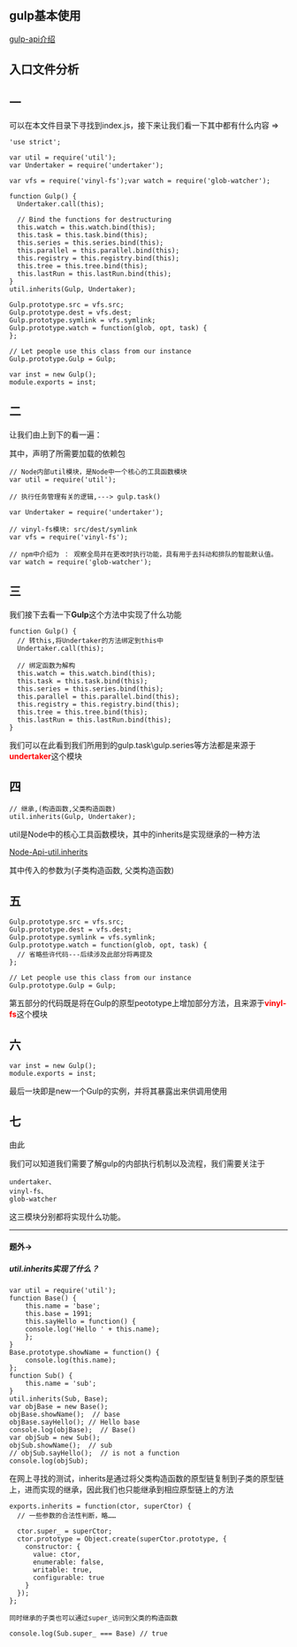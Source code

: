 
## gulp基本使用

[gulp-api介绍](https://www.gulpjs.com.cn/docs/api/)



## 入口文件分析

## 一

可以在本文件目录下寻找到index.js，接下来让我们看一下其中都有什么内容 =>

```
'use strict';

var util = require('util'); 
var Undertaker = require('undertaker');

var vfs = require('vinyl-fs');var watch = require('glob-watcher');

function Gulp() {
  Undertaker.call(this);

  // Bind the functions for destructuring
  this.watch = this.watch.bind(this);
  this.task = this.task.bind(this);
  this.series = this.series.bind(this);
  this.parallel = this.parallel.bind(this);
  this.registry = this.registry.bind(this);
  this.tree = this.tree.bind(this);
  this.lastRun = this.lastRun.bind(this);
}
util.inherits(Gulp, Undertaker);

Gulp.prototype.src = vfs.src;
Gulp.prototype.dest = vfs.dest;
Gulp.prototype.symlink = vfs.symlink;
Gulp.prototype.watch = function(glob, opt, task) {
};

// Let people use this class from our instance
Gulp.prototype.Gulp = Gulp;

var inst = new Gulp();
module.exports = inst;

```


## 二

让我们由上到下的看一遍：


其中，声明了所需要加载的依赖包

```
// Node内部util模块，是Node中一个核心的工具函数模块
var util = require('util'); 

// 执行任务管理有关的逻辑,---> gulp.task()

var Undertaker = require('undertaker');

// vinyl-fs模块: src/dest/symlink
var vfs = require('vinyl-fs');

// npm中介绍为 ： 观察全局并在更改时执行功能，具有用于去抖动和排队的智能默认值。
var watch = require('glob-watcher');
```

## 三

我们接下去看一下**Gulp**这个方法中实现了什么功能

```
function Gulp() {
  // 转this,将Undertaker的方法绑定到this中
  Undertaker.call(this);

  // 绑定函数为解构
  this.watch = this.watch.bind(this);
  this.task = this.task.bind(this);
  this.series = this.series.bind(this);
  this.parallel = this.parallel.bind(this);
  this.registry = this.registry.bind(this);
  this.tree = this.tree.bind(this);
  this.lastRun = this.lastRun.bind(this);
}
```

我们可以在此看到我们所用到的gulp.task\gulp.series等方法都是来源于<font color="ff0000">**undertaker**</font>这个模块

## 四

```
// 继承,(构造函数,父类构造函数)
util.inherits(Gulp, Undertaker);

```

util是Node中的核心工具函数模块，其中的inherits是实现继承的一种方法

[Node-Api-util.inherits](http://nodejs.cn/api/util.html#util_util_inherits_constructor_superconstructor)

其中传入的参数为(子类构造函数, 父类构造函数)

## 五

```
Gulp.prototype.src = vfs.src;
Gulp.prototype.dest = vfs.dest;
Gulp.prototype.symlink = vfs.symlink;
Gulp.prototype.watch = function(glob, opt, task) {
  // 省略些许代码---后续涉及此部分将再提及
};

// Let people use this class from our instance
Gulp.prototype.Gulp = Gulp;
```

第五部分的代码既是将在Gulp的原型peototype上增加部分方法，且来源于<font color="ff0000">**vinyl-fs**</font>这个模块


## 六

```
var inst = new Gulp();
module.exports = inst;
```
最后一块即是new一个Gulp的实例，并将其暴露出来供调用使用


## 七

由此

我们可以知道我们需要了解gulp的内部执行机制以及流程，我们需要关注于

```
undertaker、
vinyl-fs、
glob-watcher
```
这三模块分别都将实现什么功能。

---

#### 题外->

##### util.inherits实现了什么？

```
var util = require('util'); 
function Base() { 
    this.name = 'base'; 
    this.base = 1991; 
    this.sayHello = function() { 
    console.log('Hello ' + this.name); 
    }; 
} 
Base.prototype.showName = function() { 
    console.log(this.name);
}; 
function Sub() { 
    this.name = 'sub'; 
} 
util.inherits(Sub, Base); 
var objBase = new Base(); 
objBase.showName();  // base
objBase.sayHello(); // Hello base
console.log(objBase);  // Base()
var objSub = new Sub(); 
objSub.showName();  // sub
// objSub.sayHello();  // is not a function
console.log(objSub);
```

在网上寻找的测试，inherits是通过将父类构造函数的原型链复制到子类的原型链上，进而实现的继承，因此我们也只能继承到相应原型链上的方法

```
exports.inherits = function(ctor, superCtor) {
  // 一些参数的合法性判断，略……

  ctor.super_ = superCtor;
  ctor.prototype = Object.create(superCtor.prototype, {
    constructor: {
      value: ctor,
      enumerable: false,
      writable: true,
      configurable: true
    }
  });
};

同时继承的子类也可以通过super_访问到父类的构造函数

console.log(Sub.super_ === Base) // true

```
